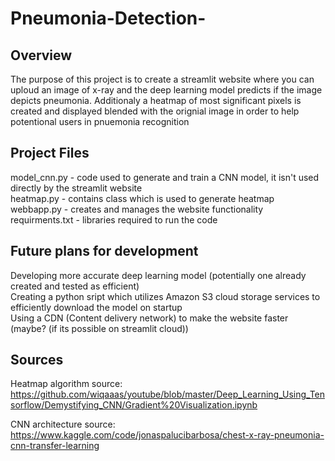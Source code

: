 # Pneumonia-Detection-

## Overview
The purpose of this project is to create a streamlit website where you can uploud an image of x-ray and the deep learning model predicts if the image depicts pneumonia. 
Additionaly a heatmap of most significant pixels is created and displayed blended with the orignial image in order to help potentional users in pnuemonia recognition

## Project Files
model_cnn.py - code used to generate and train a CNN model, it isn't used directly by the streamlit website  
heatmap.py - contains class which is used to generate heatmap  
webbapp.py - creates and manages the website functionality  
requirments.txt - libraries required to run the code  

## Future plans for development
Developing more accurate deep learning model (potentially one already created and tested as efficient)  
Creating a python sript which utilizes Amazon S3 cloud storage services to efficiently download the model on startup  
Using a CDN (Content delivery network) to make the website faster (maybe? (if its possible on streamlit cloud))

## Sources
Heatmap algorithm source: https://github.com/wiqaaas/youtube/blob/master/Deep_Learning_Using_Tensorflow/Demystifying_CNN/Gradient%20Visualization.ipynb  
  
CNN architecture source: https://www.kaggle.com/code/jonaspalucibarbosa/chest-x-ray-pneumonia-cnn-transfer-learning  
